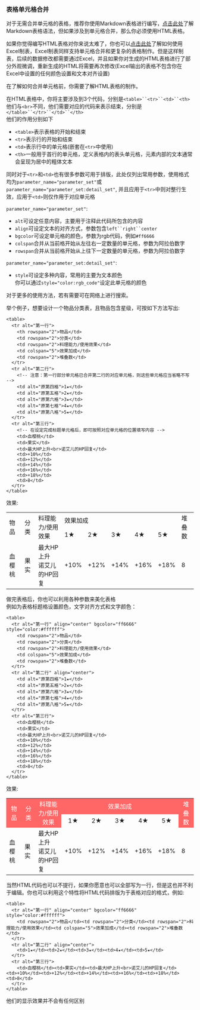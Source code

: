 <h3>表格单元格合并</h3>

对于无需合并单元格的表格，推荐你使用Markdown表格进行编写，[点击此处](https://www.markdownguide.org/extended-syntax/#tables)了解Markdown表格语法，但如果涉及到单元格合并，那么你必须使用HTML表格。

如果你觉得编写HTML表格对你来说太难了，你也可以[点击此处](contribution_v2/html_syntax/table_by_excel_zh-hans)了解如何使用Excel制表，Excel制表同样支持单元格合并和更复杂的表格制作。但是这样制表，后续的数据修改都需要通过Excel，并且如果你对生成的HTML表格进行了部分外观微调，重新生成的HTML将需要再次修改(Excel输出的表格不包含你在Excel中设置的任何颜色设置和文本对齐设置)

在了解如何合并单元格前，你需要了解HTML表格的制作。

在HTML表格中，你将主要涉及到3个代码，分别是`<table>``<tr>``<td>``<th>`<br>
他们与`<br>`不同，他们需要对应的代码来表示结束，分别是`</table>``</tr>``</td>``</th>`<br>
他们的作用分别如下

- `<table>`表示表格的开始和结束
- `<tr>`表示行的开始和结束
- `<td>`表示行中的单元格(嵌套在`<tr>`中使用)
- `<th>`一般用于首行的单元格，定义表格内的表头单元格，元素内部的文本通常会呈现为居中的粗体文本

同时对于`<tr>`和`<td>`也有很多参数可用于排版，此处仅列出常用参数，使用格式均为`parameter_name="parameter_set"`或`parameter_name="parameter_set:detail_set"`, 并且应用于`<tr>`中则对整行生效，应用于`<td>`则仅作用于对应单元格

`parameter_name="parameter_set"`:

- `alt`可设定任意内容，主要用于注释此代码所包含的内容
- `align`可设定文本的对齐方式，参数包含`left``right``center`
- `bgcolor`可设定单元格的颜色，参数为rgb代码，例如`#ff6666`
- `colspan`合并从当前格开始从左往右一定数量的单元格，参数为阿拉伯数字
- `rowspan`合并从当前格开始从上往下一定数量的单元格，参数为阿拉伯数字

`parameter_name="parameter_set:detail_set"`:

- `style`可设定多种内容，常用的主要为文本颜色<br>你可以通过`style="color:rgb_code"`设定此单元格的颜色

对于更多的使用方法，若有需要可在网络上进行搜索。

举个例子，想要设计一个物品分类表，且物品包含星级，可按如下方法写出:

```
<table>
  <tr alt="第一行">
    <th rowspan="2">物品</td>
    <td rowspan="2">分类</td>
    <td rowspan="2">料理能力/使用效果</td>
    <td colspan="5">效果加成</td>
    <td rowspan="2">堆叠数</td>
  </tr>
  <tr alt="第二行">
    <!-- 注意：第一行部分单元格已合并第二行的对应单元格，则这些单元格应当省略不写 -->
    <td alt="原第四格">1★</td>
    <td alt="原第五格">2★</td>
    <td alt="原第六格">3★</td>
    <td alt="原第七格">4★</td>
    <td alt="原第八格">5★</td>
  </tr>
  <tr alt="第三行">
    <!-- 在设定完成标题单元格后，即可按照对应单元格的位置填写内容 -->
    <td>血樱桃</td>
    <td>果实</td>
    <td>最大HP上升<br>诺艾儿的HP回复</td>
    <td>+10%</td>
    <td>+12%</td>
    <td>+14%</td>
    <td>+16%</td>
    <td>+18%</td>
    <td>8</td>
  </tr>
</table>
```

效果:

<table>
  <tr alt="第一行">
    <td rowspan="2">物品</td>
    <td rowspan="2">分类</td>
    <td rowspan="2">料理能力/使用效果</td>
    <td colspan="5">效果加成</td>
    <td rowspan="2">堆叠数</td>
  </tr>
  <tr alt="第二行">
    <!-- 注意：第一行部分单元格已合并第二行的对应单元格，则这些单元格应当省略不写 -->
    <td alt="原第四格">1★</td>
    <td alt="原第五格">2★</td>
    <td alt="原第六格">3★</td>
    <td alt="原第七格">4★</td>
    <td alt="原第八格">5★</td>
  </tr>
  <tr alt="第三行">
    <!-- 在设定完成标题单元格后，即可按照对应单元格的位置填写内容 -->
    <td>血樱桃</td>
    <td>果实</td>
    <td>最大HP上升<br>诺艾儿的HP回复</td>
    <td>+10%</td>
    <td>+12%</td>
    <td>+14%</td>
    <td>+16%</td>
    <td>+18%</td>
    <td>8</td>
  </tr>
</table>

做完表格后，你也可以利用各种参数来美化表格<br>
例如为表格标题格设置颜色，文字对齐方式和文字颜色：

```
<table>
  <tr alt="第一行" align="center" bgcolor="ff6666" style="color:#ffffff">
    <td rowspan="2">物品</td>
    <td rowspan="2">分类</td>
    <td rowspan="2">料理能力/使用效果</td>
    <td colspan="5">效果加成</td>
    <td rowspan="2">堆叠数</td>
  </tr>
  <tr alt="第二行" align="center">
    <td alt="原第四格">1★</td>
    <td alt="原第五格">2★</td>
    <td alt="原第六格">3★</td>
    <td alt="原第七格">4★</td>
    <td alt="原第八格">5★</td>
  </tr>
  <tr alt="第三行">
    <td>血樱桃</td>
    <td>果实</td>
    <td>最大HP上升<br>诺艾儿的HP回复</td>
    <td>+10%</td>
    <td>+12%</td>
    <td>+14%</td>
    <td>+16%</td>
    <td>+18%</td>
    <td>8</td>
  </tr>
</table>
```

效果:

<table>
  <tr alt="第一行" align="center" bgcolor="ff6666" style="color:#ffffff">
    <td rowspan="2">物品</td>
    <td rowspan="2">分类</td>
    <td rowspan="2">料理能力/使用效果</td>
    <td colspan="5">效果加成</td>
    <td rowspan="2">堆叠数</td>
  </tr>
  <tr alt="第二行" align="center">
    <td alt="原第四格">1★</td>
    <td alt="原第五格">2★</td>
    <td alt="原第六格">3★</td>
    <td alt="原第七格">4★</td>
    <td alt="原第八格">5★</td>
  </tr>
  <tr alt="第三行">
    <td>血樱桃</td>
    <td>果实</td>
    <td>最大HP上升<br>诺艾儿的HP回复</td>
    <td>+10%</td>
    <td>+12%</td>
    <td>+14%</td>
    <td>+16%</td>
    <td>+18%</td>
    <td>8</td>
  </tr>
</table>

当然HTML代码也可以不提行，如果你愿意也可以全部写为一行，但是这也并不利于编辑。你也可以利用这个特性将HTML代码排版为于表格对应的格式，例如:

```
<table>
  <tr alt="第一行" align="center" bgcolor="ff6666" style="color:#ffffff">
    <td rowspan="2">物品</td><td rowspan="2">分类</td><td rowspan="2">料理能力/使用效果</td><td colspan="5">效果加成</td><td rowspan="2">堆叠数</td>
  </tr>
  <tr alt="第二行" align="center">
    <td>1★</td><td>2★</td><td>3★</td><td>4★</td><td>5★</td>
  </tr>
  <tr alt="第三行">
    <td>血樱桃</td><td>果实</td><td>最大HP上升<br>诺艾儿的HP回复</td><td>+10%</td><td>+12%</td><td>+14%</td><td>+16%</td><td>+18%</td><td>8</td>
  </tr>
</table>
```

他们的显示效果并不会有任何区别
